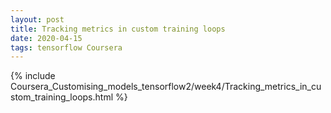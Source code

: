 ```yaml
---
layout: post
title: Tracking metrics in custom training loops
date: 2020-04-15 
tags: tensorflow Coursera
---
```

{% include Coursera_Customising_models_tensorflow2/week4/Tracking_metrics_in_custom_training_loops.html %}

